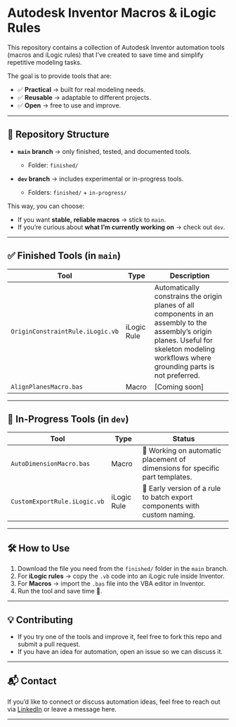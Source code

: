 # Autodesk Inventor Macros & iLogic Rules

This repository contains a collection of Autodesk Inventor automation tools (macros and iLogic rules) that I’ve created to save time and simplify repetitive modeling tasks.  

The goal is to provide tools that are:  
- ✅ **Practical** → built for real modeling needs.  
- ✅ **Reusable** → adaptable to different projects.  
- ✅ **Open** → free to use and improve.  

---

## 📂 Repository Structure

- **`main` branch** → only finished, tested, and documented tools.  
  - Folder: `finished/`  

- **`dev` branch** → includes experimental or in-progress tools.  
  - Folders: `finished/` + `in-progress/`  

This way, you can choose:
- If you want **stable, reliable macros** → stick to `main`.  
- If you’re curious about **what I’m currently working on** → check out `dev`.  

---

## ✅ Finished Tools (in `main`)
| Tool | Type | Description |
|------|------|-------------|
| `OriginConstraintRule.iLogic.vb` | iLogic Rule | Automatically constrains the origin planes of all components in an assembly to the assembly’s origin planes. Useful for skeleton modeling workflows where grounding parts is not preferred. |
| `AlignPlanesMacro.bas` | Macro | [Coming soon] |

---

## 🚧 In-Progress Tools (in `dev`)
| Tool | Type | Status |
|------|------|--------|
| `AutoDimensionMacro.bas` | Macro | 🚧 Working on automatic placement of dimensions for specific part templates. |
| `CustomExportRule.iLogic.vb` | iLogic Rule | 🚧 Early version of a rule to batch export components with custom naming. |

---

## 🛠️ How to Use
1. Download the file you need from the `finished/` folder in the `main` branch.  
2. For **iLogic rules** → copy the `.vb` code into an iLogic rule inside Inventor.  
3. For **Macros** → import the `.bas` file into the VBA editor in Inventor.  
4. Run the tool and save time 🚀.  

---

## 💡 Contributing
- If you try one of the tools and improve it, feel free to fork this repo and submit a pull request.  
- If you have an idea for automation, open an issue so we can discuss it.  

---

## 📬 Contact
If you’d like to connect or discuss automation ideas, feel free to reach out via [LinkedIn](your-linkedin-url) or leave a message here.  

---


